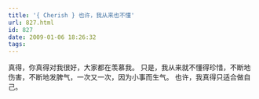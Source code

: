 ```yaml
---
title: '{ Cherish } 也许，我从来也不懂'
url: 827.html
id: 827
date: 2009-01-06 18:26:32
tags:
---
```


真得，你真得对我很好，大家都在羡慕我。 只是，我从来就不懂得珍惜，不断地伤害，不断地发脾气，一次又一次，因为小事而生气。 也许，我真得只适合做自己。